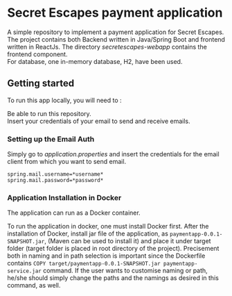 # Secret Escapes payment application  

A simple repository to implement a payment application for Secret Escapes.   
The project contains both Backend written in Java/Spring Boot and frontend written in ReactJs.  The directory *secretescapes-webapp* contains the frontend component.  
For database, one in-memory database, H2, have been used.

## Getting started
To run this app locally, you will need to :

Be able to run this repository.  
Insert your credentials of your email to send and receive emails.

### Setting up the Email Auth
Simply go to *application.properties* and insert the credentials for the email client from which you want to send email.    
    
  `spring.mail.username=*username*`  
  `spring.mail.password=*password*`  
  
### Application Installation in Docker
The application can run as a Docker container.  
  
To run the application in docker, one must install Docker first. After the installation of Docker, install jar file of the application, 
as `paymentapp-0.0.1-SNAPSHOT.jar`, (Maven can be used to install it) and place it under target folder (target folder is placed in root 
directory of the project). Precisement both in naming and in path selection is important since the Dockerfile 
contains `COPY target/paymentapp-0.0.1-SNAPSHOT.jar paymentapp-service.jar` command. If the user wants to customise naming or path, 
he/she should simply change the paths and the namings as desired in this command, as well.  

